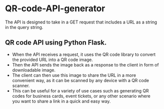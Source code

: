 # QR-code-API-generator
The API is designed to take in a GET request that includes a URL as a string in the query string. 

## QR code API using Python Flask.
- When the API receives a request, it uses the QR code library to convert the provided URL into a QR code image.
- Then the API sends the image back as a response to the client in form of downloadable image. 
- The client can then use this image to share the URL in a more convenient way, as it can be scanned by any device with a QR code scanner. 
- This can be useful for a variety of use cases such as generating QR codes for business cards, event tickets, or any other scenario where you want to share a link in a quick and easy way.
